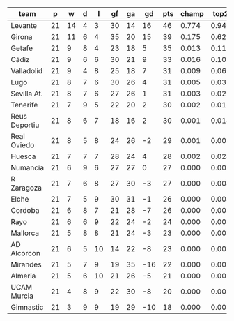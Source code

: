|     team      | p  | w  | d | l  | gf | ga | gd  | pts | champ | top2  | top3  | top4  |  5-7  | bot4  | bot3  | bot2  |
|---------------|----|----|---|----|----|----|-----|-----|-------|-------|-------|-------|-------|-------|-------|-------|
| Levante       | 21 | 14 | 4 |  3 | 30 | 14 |  16 |  46 | 0.774 | 0.946 | 0.983 | 0.993 | 0.007 | 0.000 | 0.000 | 0.000|
| Girona        | 21 | 11 | 6 |  4 | 35 | 20 |  15 |  39 | 0.175 | 0.621 | 0.797 | 0.879 | 0.093 | 0.000 | 0.000 | 0.000|
| Getafe        | 21 |  9 | 8 |  4 | 23 | 18 |   5 |  35 | 0.013 | 0.111 | 0.278 | 0.431 | 0.303 | 0.001 | 0.000 | 0.000|
| Cádiz         | 21 |  9 | 6 |  6 | 30 | 21 |   9 |  33 | 0.016 | 0.107 | 0.264 | 0.414 | 0.307 | 0.002 | 0.001 | 0.000|
| Valladolid    | 21 |  9 | 4 |  8 | 25 | 18 |   7 |  31 | 0.009 | 0.069 | 0.197 | 0.327 | 0.318 | 0.004 | 0.002 | 0.001|
| Lugo          | 21 |  8 | 7 |  6 | 30 | 26 |   4 |  31 | 0.005 | 0.038 | 0.110 | 0.199 | 0.284 | 0.013 | 0.006 | 0.002|
| Sevilla At.   | 21 |  8 | 7 |  6 | 27 | 26 |   1 |  31 | 0.003 | 0.029 | 0.094 | 0.170 | 0.258 | 0.015 | 0.008 | 0.002|
| Tenerife      | 21 |  7 | 9 |  5 | 22 | 20 |   2 |  30 | 0.002 | 0.018 | 0.065 | 0.128 | 0.247 | 0.022 | 0.011 | 0.004|
| Reus Deportiu | 21 |  8 | 6 |  7 | 18 | 16 |   2 |  30 | 0.001 | 0.014 | 0.053 | 0.111 | 0.221 | 0.022 | 0.010 | 0.004|
| Real Oviedo   | 21 |  8 | 5 |  8 | 24 | 26 |  -2 |  29 | 0.001 | 0.009 | 0.028 | 0.060 | 0.169 | 0.058 | 0.029 | 0.014|
| Huesca        | 21 |  7 | 7 |  7 | 28 | 24 |   4 |  28 | 0.002 | 0.024 | 0.074 | 0.139 | 0.257 | 0.020 | 0.010 | 0.005|
| Numancia      | 21 |  6 | 9 |  6 | 27 | 27 |   0 |  27 | 0.000 | 0.003 | 0.015 | 0.033 | 0.105 | 0.102 | 0.057 | 0.028|
| R Zaragoza    | 21 |  7 | 6 |  8 | 27 | 30 |  -3 |  27 | 0.000 | 0.004 | 0.014 | 0.032 | 0.102 | 0.109 | 0.062 | 0.030|
| Elche         | 21 |  7 | 5 |  9 | 30 | 31 |  -1 |  26 | 0.000 | 0.004 | 0.013 | 0.030 | 0.100 | 0.114 | 0.069 | 0.034|
| Cordoba       | 21 |  6 | 8 |  7 | 21 | 28 |  -7 |  26 | 0.000 | 0.002 | 0.009 | 0.027 | 0.093 | 0.123 | 0.075 | 0.035|
| Rayo          | 21 |  6 | 6 |  9 | 22 | 24 |  -2 |  24 | 0.000 | 0.001 | 0.006 | 0.015 | 0.062 | 0.186 | 0.115 | 0.058|
| Mallorca      | 21 |  5 | 8 |  8 | 21 | 24 |  -3 |  23 | 0.000 | 0.001 | 0.002 | 0.007 | 0.032 | 0.293 | 0.195 | 0.105|
| AD Alcorcon   | 21 |  6 | 5 | 10 | 14 | 22 |  -8 |  23 | 0.000 | 0.001 | 0.001 | 0.003 | 0.024 | 0.354 | 0.249 | 0.145|
| Mirandes      | 21 |  5 | 7 |  9 | 19 | 35 | -16 |  22 | 0.000 | 0.000 | 0.000 | 0.000 | 0.004 | 0.667 | 0.552 | 0.403|
| Almeria       | 21 |  5 | 6 | 10 | 21 | 26 |  -5 |  21 | 0.000 | 0.000 | 0.000 | 0.001 | 0.010 | 0.507 | 0.382 | 0.244|
| UCAM Murcia   | 21 |  4 | 8 |  9 | 22 | 30 |  -8 |  20 | 0.000 | 0.000 | 0.000 | 0.001 | 0.005 | 0.580 | 0.451 | 0.306|
| Gimnastic     | 21 |  3 | 9 |  9 | 19 | 29 | -10 |  18 | 0.000 | 0.000 | 0.000 | 0.000 | 0.001 | 0.806 | 0.717 | 0.581|
